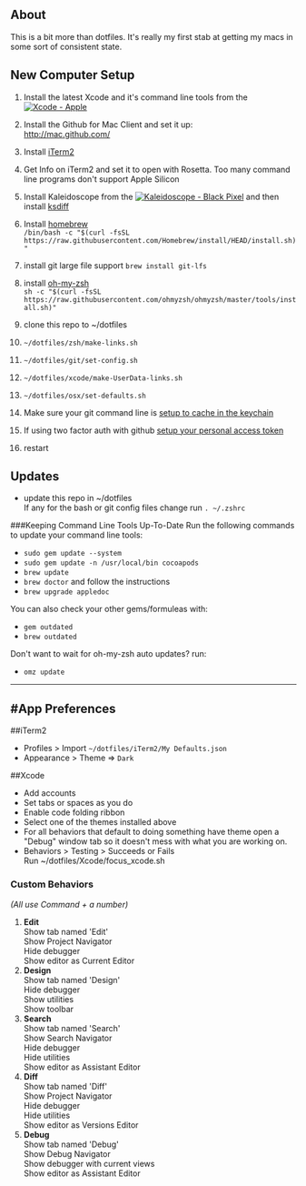 About
-----
This is a bit more than dotfiles. It's really my first stab at getting my macs in some sort of consistent state. 

New Computer Setup
------------------
1. Install the latest Xcode and it's command line tools from the <a href="http://click.linksynergy.com/fs-bin/stat?id=zI5fUanaREs&offerid=146261&type=3&subid=0&tmpid=1826&RD_PARM1=https%253A%252F%252Fitunes.apple.com%252Fus%252Fapp%252Fxcode%252Fid497799835%253Fmt%253D12%2526uo%253D4%2526partnerId%253D30" target="itunes_store"><img src="http://r.mzstatic.com/images/web/linkmaker/badge_macappstore-sm.gif" alt="Xcode - Apple" style="border: 0;"/></a>
2. Install the Github for Mac Client and set it up:  
http://mac.github.com/
3. Install [iTerm2](https://iterm2.com)
4. Get Info on iTerm2 and set it to open with Rosetta. Too many command line programs don't support Apple Silicon
5. Install Kaleidoscope from the <a href="http://click.linksynergy.com/fs-bin/stat?id=zI5fUanaREs&offerid=146261&type=3&subid=0&tmpid=1826&RD_PARM1=https%253A%252F%252Fitunes.apple.com%252Fus%252Fapp%252Fkaleidoscope%252Fid587512244%253Fmt%253D12%2526uo%253D4%2526partnerId%253D30" target="itunes_store"><img src="http://r.mzstatic.com/images/web/linkmaker/badge_macappstore-sm.gif" alt="Kaleidoscope - Black Pixel" style="border: 0;"/></a> and then install [ksdiff](http://www.kaleidoscopeapp.com/ksdiff2)
6. Install [homebrew](http://brew.sh)  
`/bin/bash -c "$(curl -fsSL https://raw.githubusercontent.com/Homebrew/install/HEAD/install.sh)"`
7. install git large file support
`brew install git-lfs`
8. install [oh-my-zsh](https://github.com/ohmyzsh/ohmyzsh)  
`sh -c "$(curl -fsSL https://raw.githubusercontent.com/ohmyzsh/ohmyzsh/master/tools/install.sh)"`  

9. clone this repo to ~/dotfiles
10. `~/dotfiles/zsh/make-links.sh`
11. `~/dotfiles/git/set-config.sh`
12. `~/dotfiles/xcode/make-UserData-links.sh`
13. `~/dotfiles/osx/set-defaults.sh`
14. Make sure your git command line is [setup to cache in the keychain](https://help.github.com/articles/caching-your-github-password-in-git/)
14. If using two factor auth with github [setup your personal access token](https://help.github.com/articles/creating-a-personal-access-token-for-the-command-line/)
15. restart

Updates
-------
* update this repo in ~/dotfiles  
If any for the bash or git config files change run `. ~/.zshrc`

###Keeping Command Line Tools Up-To-Date
Run the following commands to update your command line tools:
* `sudo gem update --system`
* `sudo gem update -n /usr/local/bin cocoapods`
* `brew update`
* `brew doctor` and follow the instructions
* `brew upgrade appledoc`

You can also check your other gems/formuleas with:
* `gem outdated`
* `brew outdated`

Don't want to wait for oh-my-zsh auto updates? run:  
* `omz update`

---------------
#App Preferences
---------------
##iTerm2
* Profiles > Import `~/dotfiles/iTerm2/My Defaults.json`
* Appearance > Theme => `Dark`

##Xcode

* Add accounts
* Set tabs or spaces as you do
* Enable code folding ribbon
* Select one of the themes installed above
* For all behaviors that default to doing something have theme open a "Debug" window tab so it doesn't mess with what you are working on.
* Behaviors > Testing > Succeeds or Fails  
Run ~/dotfiles/Xcode/focus_xcode.sh

### Custom Behaviors
_(All use Command + a number)_

1. **Edit**  
Show tab named 'Edit'  
Show Project Navigator  
Hide debugger  
Show editor as Current Editor
2. **Design**  
Show tab named 'Design'  
Hide debugger  
Show utilities  
Show toolbar
3. **Search**  
Show tab named 'Search'  
Show Search Navigator  
Hide debugger  
Hide utilities  
Show editor as Assistant Editor
4. **Diff**  
Show tab named 'Diff'  
Show Project Navigator  
Hide debugger  
Hide utilities  
Show editor as Versions Editor
5. **Debug**  
Show tab named 'Debug'  
Show Debug Navigator  
Show debugger with current views  
Show editor as Assistant Editor

